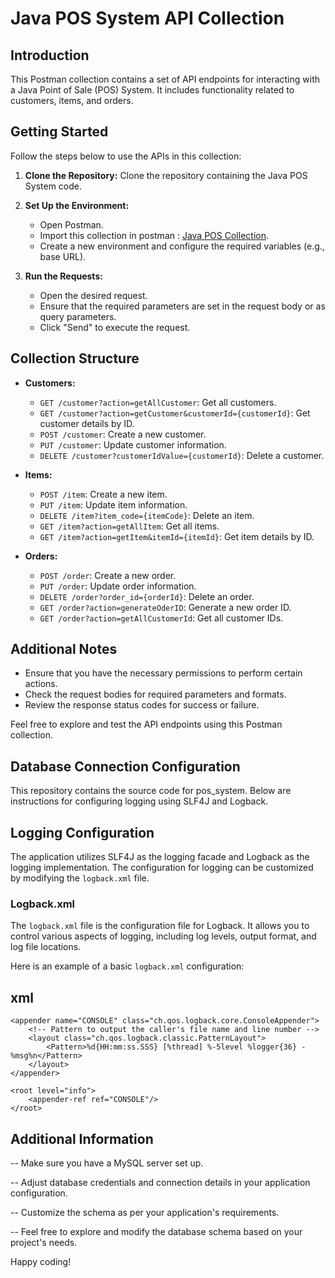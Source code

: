 # Java POS System API Collection

## Introduction
This Postman collection contains a set of API endpoints for interacting with a Java Point of Sale (POS) System. It includes functionality related to customers, items, and orders.

## Getting Started
Follow the steps below to use the APIs in this collection:

1. **Clone the Repository:** Clone the repository containing the Java POS System code.

2. **Set Up the Environment:**
   - Open Postman.
   - Import this collection in postman : [Java POS Collection](https://www.postman.com/supply-physicist-73840039/workspace/java-pos/collection/30946389-9ab2f581-2fd4-42f8-80c2-a58df65d2711?action=share&creator=32541800).
   - Create a new environment and configure the required variables (e.g., base URL).

3. **Run the Requests:**
   - Open the desired request.
   - Ensure that the required parameters are set in the request body or as query parameters.
   - Click "Send" to execute the request.

## Collection Structure
- **Customers:**
  - `GET /customer?action=getAllCustomer`: Get all customers.
  - `GET /customer?action=getCustomer&customerId={customerId}`: Get customer details by ID.
  - `POST /customer`: Create a new customer.
  - `PUT /customer`: Update customer information.
  - `DELETE /customer?customerIdValue={customerId}`: Delete a customer.

- **Items:**
  - `POST /item`: Create a new item.
  - `PUT /item`: Update item information.
  - `DELETE /item?item_code={itemCode}`: Delete an item.
  - `GET /item?action=getAllItem`: Get all items.
  - `GET /item?action=getItem&itemId={itemId}`: Get item details by ID.

- **Orders:**
  - `POST /order`: Create a new order.
  - `PUT /order`: Update order information.
  - `DELETE /order?order_id={orderId}`: Delete an order.
  - `GET /order?action=generateOderID`: Generate a new order ID.
  - `GET /order?action=getAllCustomerId`: Get all customer IDs.

## Additional Notes
- Ensure that you have the necessary permissions to perform certain actions.
- Check the request bodies for required parameters and formats.
- Review the response status codes for success or failure.

Feel free to explore and test the API endpoints using this Postman collection.

## Database Connection Configuration

<Resource name="jdbc/pos_system" auth="Container" type="javax.sql.DataSource"
    maxTotal="10" maxIdle="8" maxWaitMillis="-1"
    username="your user name" password="your password" driverClassName="com.mysql.cj.jdbc.Driver"
    url="jdbc:mysql://localhost:3306/pos_system"/>

This repository contains the source code for pos_system. Below are instructions for configuring logging using SLF4J and Logback.

## Logging Configuration

The application utilizes SLF4J as the logging facade and Logback as the logging implementation. The configuration for logging can be customized by modifying the `logback.xml` file.

### Logback.xml

The `logback.xml` file is the configuration file for Logback. It allows you to control various aspects of logging, including log levels, output format, and log file locations.

Here is an example of a basic `logback.xml` configuration:

## xml
<configuration>

    <appender name="CONSOLE" class="ch.qos.logback.core.ConsoleAppender">
        <!-- Pattern to output the caller's file name and line number -->
        <layout class="ch.qos.logback.classic.PatternLayout">
            <Pattern>%d{HH:mm:ss.SSS} [%thread] %-5level %logger{36} - %msg%n</Pattern>
        </layout>
    </appender>

    <root level="info">
        <appender-ref ref="CONSOLE"/>
    </root>

</configuration>

## Additional Information

 -- Make sure you have a MySQL server set up.
 
 -- Adjust database credentials and connection details in your application configuration.
 
 -- Customize the schema as per your application's requirements.
 
 -- Feel free to explore and modify the database schema based on your project's needs.

Happy coding!
